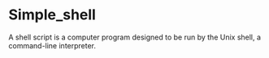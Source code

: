# Simple_shell
A shell script is a computer program designed to be run by the Unix shell, a command-line interpreter.
